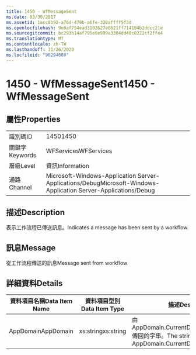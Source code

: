 ```yaml
---
title: 1450 - WfMessageSent
ms.date: 03/30/2017
ms.assetid: 1acc8b92-a76d-479b-a6fe-328affff5f3d
ms.openlocfilehash: 9e0af754ead3102627e8621ff714104b2ddcc21e
ms.sourcegitcommit: bc293b14af795e0e999e3304dd40c0222cf2ffe4
ms.translationtype: MT
ms.contentlocale: zh-TW
ms.lasthandoff: 11/26/2020
ms.locfileid: "96294608"
---
```

# <a name="1450---wfmessagesent"></a><span data-ttu-id="749a7-102">1450 - WfMessageSent</span><span class="sxs-lookup"><span data-stu-id="749a7-102">1450 - WfMessageSent</span></span>

## <a name="properties"></a><span data-ttu-id="749a7-103">屬性</span><span class="sxs-lookup"><span data-stu-id="749a7-103">Properties</span></span>  
  
|||  
|-|-|  
|<span data-ttu-id="749a7-104">識別碼</span><span class="sxs-lookup"><span data-stu-id="749a7-104">ID</span></span>|<span data-ttu-id="749a7-105">1450</span><span class="sxs-lookup"><span data-stu-id="749a7-105">1450</span></span>|  
|<span data-ttu-id="749a7-106">關鍵字</span><span class="sxs-lookup"><span data-stu-id="749a7-106">Keywords</span></span>|<span data-ttu-id="749a7-107">WFServices</span><span class="sxs-lookup"><span data-stu-id="749a7-107">WFServices</span></span>|  
|<span data-ttu-id="749a7-108">層級</span><span class="sxs-lookup"><span data-stu-id="749a7-108">Level</span></span>|<span data-ttu-id="749a7-109">資訊</span><span class="sxs-lookup"><span data-stu-id="749a7-109">Information</span></span>|  
|<span data-ttu-id="749a7-110">通路</span><span class="sxs-lookup"><span data-stu-id="749a7-110">Channel</span></span>|<span data-ttu-id="749a7-111">Microsoft-Windows-Application Server-Applications/Debug</span><span class="sxs-lookup"><span data-stu-id="749a7-111">Microsoft-Windows-Application Server-Applications/Debug</span></span>|  
  
## <a name="description"></a><span data-ttu-id="749a7-112">描述</span><span class="sxs-lookup"><span data-stu-id="749a7-112">Description</span></span>  

 <span data-ttu-id="749a7-113">表示工作流程已傳送訊息。</span><span class="sxs-lookup"><span data-stu-id="749a7-113">Indicates a message has been sent by a workflow.</span></span>  
  
## <a name="message"></a><span data-ttu-id="749a7-114">訊息</span><span class="sxs-lookup"><span data-stu-id="749a7-114">Message</span></span>  

 <span data-ttu-id="749a7-115">從工作流程傳送的訊息</span><span class="sxs-lookup"><span data-stu-id="749a7-115">Message sent from workflow</span></span>  
  
## <a name="details"></a><span data-ttu-id="749a7-116">詳細資料</span><span class="sxs-lookup"><span data-stu-id="749a7-116">Details</span></span>  
  
|<span data-ttu-id="749a7-117">資料項目名稱</span><span class="sxs-lookup"><span data-stu-id="749a7-117">Data Item Name</span></span>|<span data-ttu-id="749a7-118">資料項目型別</span><span class="sxs-lookup"><span data-stu-id="749a7-118">Data Item Type</span></span>|<span data-ttu-id="749a7-119">描述</span><span class="sxs-lookup"><span data-stu-id="749a7-119">Description</span></span>|  
|--------------------|--------------------|-----------------|  
|<span data-ttu-id="749a7-120">AppDomain</span><span class="sxs-lookup"><span data-stu-id="749a7-120">AppDomain</span></span>|<span data-ttu-id="749a7-121">xs:string</span><span class="sxs-lookup"><span data-stu-id="749a7-121">xs:string</span></span>|<span data-ttu-id="749a7-122">由 AppDomain.CurrentDomain.FriendlyName 傳回的字串。</span><span class="sxs-lookup"><span data-stu-id="749a7-122">The string returned by AppDomain.CurrentDomain.FriendlyName.</span></span>|
